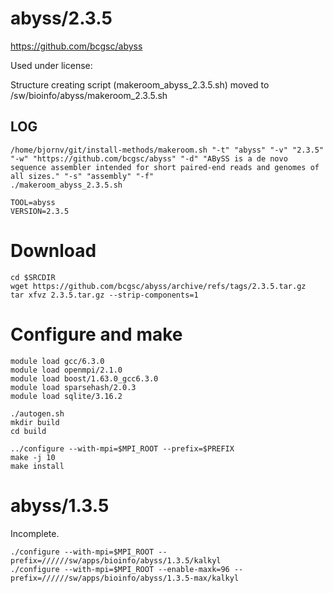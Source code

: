 abyss/2.3.5
========================

<https://github.com/bcgsc/abyss>

Used under license:



Structure creating script (makeroom_abyss_2.3.5.sh) moved to /sw/bioinfo/abyss/makeroom_2.3.5.sh

LOG
---

    /home/bjornv/git/install-methods/makeroom.sh "-t" "abyss" "-v" "2.3.5" "-w" "https://github.com/bcgsc/abyss" "-d" "ABySS is a de novo sequence assembler intended for short paired-end reads and genomes of all sizes." "-s" "assembly" "-f"
    ./makeroom_abyss_2.3.5.sh

    TOOL=abyss
    VERSION=2.3.5

# Download
    cd $SRCDIR
    wget https://github.com/bcgsc/abyss/archive/refs/tags/2.3.5.tar.gz
    tar xfvz 2.3.5.tar.gz --strip-components=1

# Configure and make
    module load gcc/6.3.0
    module load openmpi/2.1.0
    module load boost/1.63.0_gcc6.3.0
    module load sparsehash/2.0.3
    module load sqlite/3.16.2

    ./autogen.sh
    mkdir build
    cd build

    ../configure --with-mpi=$MPI_ROOT --prefix=$PREFIX
    make -j 10
    make install










abyss/1.3.5
===========

Incomplete.

    ./configure --with-mpi=$MPI_ROOT --prefix=//////sw/apps/bioinfo/abyss/1.3.5/kalkyl
    ./configure --with-mpi=$MPI_ROOT --enable-maxk=96 --prefix=//////sw/apps/bioinfo/abyss/1.3.5-max/kalkyl
